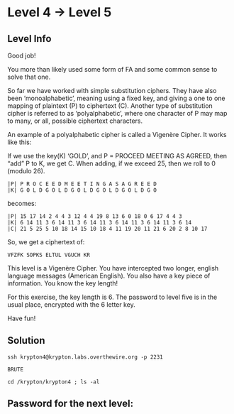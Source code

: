 # Level 4 → Level 5

## Level Info
Good job!

You more than likely used some form of FA and some common sense to solve that one.

So far we have worked with simple substitution ciphers. They have also been ‘monoalphabetic’, meaning using a fixed key, and giving a one to one mapping of plaintext (P) to ciphertext (C). Another type of substitution cipher is referred to as ‘polyalphabetic’, where one character of P may map to many, or all, possible ciphertext characters.

An example of a polyalphabetic cipher is called a Vigenère Cipher. It works like this:

If we use the key(K) ‘GOLD’, and P = PROCEED MEETING AS AGREED, then “add” P to K, we get C. When adding, if we exceed 25, then we roll to 0 (modulo 26).

```
|P| P R O C E E D M E E T I N G A S A G R E E D
|K| G O L D G O L D G O L D G O L D G O L D G O
```
becomes:

```
|P| 15 17 14 2 4 4 3 12 4 4 19 8 13 6 0 18 0 6 17 4 4 3
|K| 6 14 11 3 6 14 11 3 6 14 11 3 6 14 11 3 6 14 11 3 6 14
|C| 21 5 25 5 10 18 14 15 10 18 4 11 19 20 11 21 6 20 2 8 10 17
```
So, we get a ciphertext of:

```
VFZFK SOPKS ELTUL VGUCH KR
```

This level is a Vigenère Cipher. You have intercepted two longer, english language messages (American English). You also have a key piece of information. You know the key length!

For this exercise, the key length is 6. The password to level five is in the usual place, encrypted with the 6 letter key.

Have fun!

## Solution
```
ssh krypton4@krypton.labs.overthewire.org -p 2231
```
```
BRUTE
```
```
cd /krypton/krypton4 ; ls -al
```

## Password for the next level:
```

```
